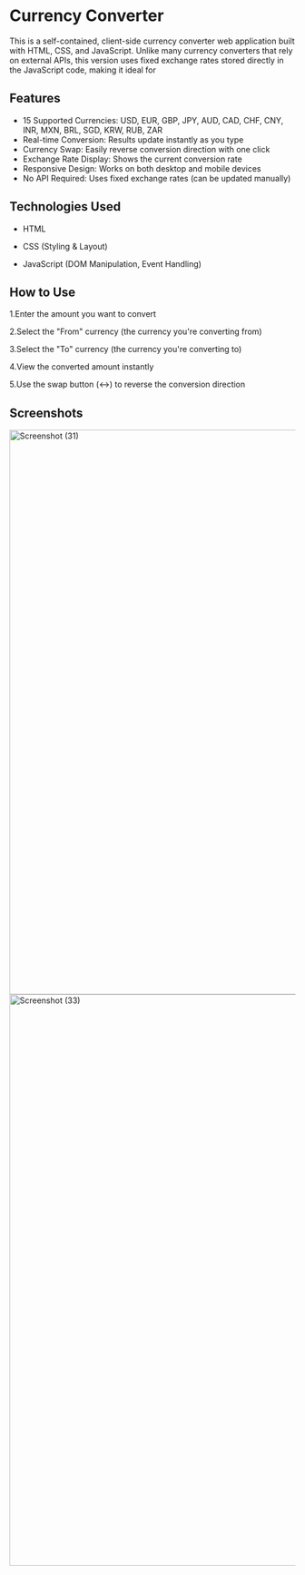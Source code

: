 
# Currency Converter
This is a self-contained, client-side currency converter web application built with HTML, CSS, and JavaScript. Unlike many currency converters that rely on external APIs, this version uses fixed exchange rates stored directly in the JavaScript code, making it ideal for




## Features

- 15 Supported Currencies: USD, EUR, GBP, JPY, AUD, CAD, CHF, CNY, INR, MXN, BRL, SGD, KRW, RUB, ZAR
- Real-time Conversion: Results update instantly as you type
- Currency Swap: Easily reverse conversion direction with one click
- Exchange Rate Display: Shows the current conversion rate
- Responsive Design: Works on both desktop and mobile devices
- No API Required: Uses fixed exchange rates (can be updated manually)


## Technologies Used

- HTML

- CSS (Styling & Layout)

- JavaScript (DOM Manipulation, Event Handling)
## How to Use

1.Enter the amount you want to convert

2.Select the "From" currency (the currency you're converting from)

3.Select the "To" currency (the currency you're converting to)

4.View the converted amount instantly

5.Use the swap button (↔) to reverse the conversion direction
## Screenshots

<img width="1908" height="995" alt="Screenshot (31)" src="https://github.com/user-attachments/assets/47790997-654b-483c-b2bb-c4cea2cd14b5" />
<img width="1920" height="1007" alt="Screenshot (33)" src="https://github.com/user-attachments/assets/432006a0-3fb2-4388-930c-45676f4ef5f3" />
